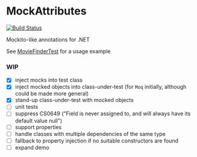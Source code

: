 # MockAttributes

[![Build Status](https://travis-ci.org/alexashley/MockAnnotations.svg?branch=master)](https://travis-ci.org/alexashley/MockAttributes)


Mockito-like annotations for .NET

See [MovieFinderTest](https://github.com/alexashley/MockAttributes/blob/master/MockAttributes.Demo/MovieFinderTest.cs) for a usage example


### WIP
- [x] inject mocks into test class
- [x] inject mocked objects into class-under-test (for `Moq` initially, although could be made more general)
- [x] stand-up class-under-test with mocked objects
- [ ] unit tests
- [ ] suppress CS0649 ("Field is never assigned to, and will always have its default value null")
- [ ] support properties
- [ ] handle classes with multiple dependencies of the same type
- [ ] fallback to property injection if no suitable constructors are found
- [ ] expand demo
